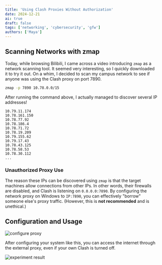 ```yaml
---
title: 'Using Clash Proxies Without Authorization'
date: 2024-12-21
ai: true
draft: false
tags: ['networking', 'cybersecurity', 'gfw']
authors: ['Maya']
---
```


## Scanning Networks with zmap

Today, while browsing Bilibili, I came across a video introducing `zmap` as a network scanning tool. It seemed very interesting, so I quickly downloaded it to try it out. On a whim, I decided to scan my campus network to see if anyone was using the Clash proxy on port 7890.

```bash
zmap -p 7890 10.78.0.0/15
```

After running the command above, I actually managed to discover several IP addresses!

```
10.79.11.174
10.78.161.150
10.78.77.92
10.78.186.4
10.78.71.72
10.78.19.209
10.79.155.62
10.79.17.43
10.78.43.125
10.78.58.53
10.78.30.112
...
```

### Unauthorized Proxy Use

The reason these IPs can be discovered using `zmap` is that the target machines allow connections from other IPs. In other words, their firewalls are disabled, and Clash is listening on `0.0.0.0:7890`. By configuring the network proxy on Windows to `IP:7890`, you can effectively "borrow" someone else's proxy traffic. (However, this is **not recommended** and is unethical.)

## Configuration and Usage

![configure proxy](/networking/scan_clash.png)

After configuring your system like this, you can access the internet through the external proxy, even if your own Clash is turned off.

![experiment result](/networking/result.png)
